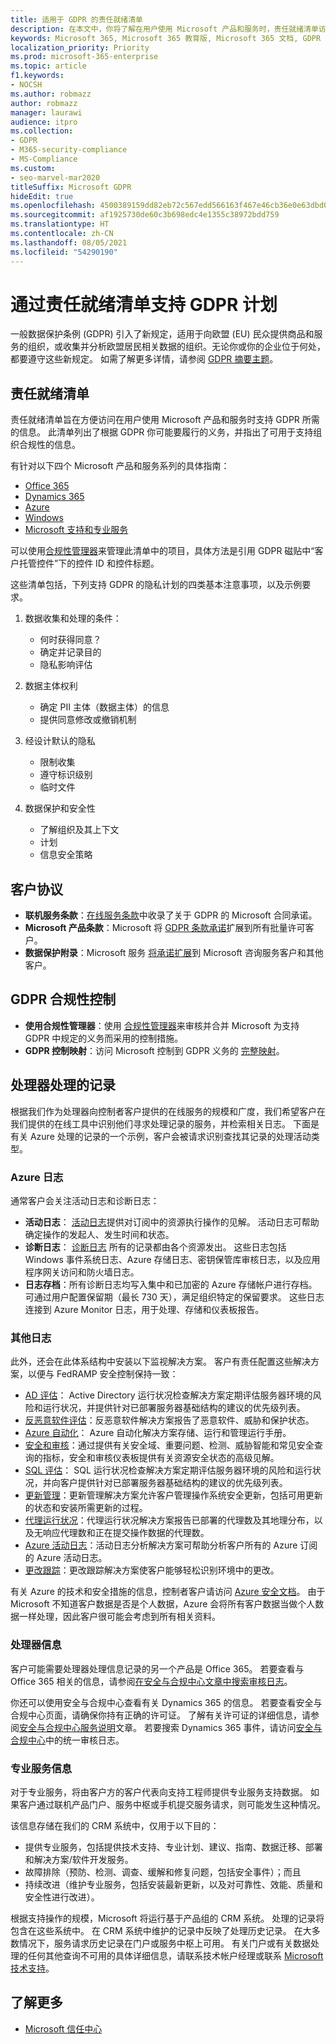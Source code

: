 ```yaml
---
title: 适用于 GDPR 的责任就绪清单
description: 在本文中，你将了解在用户使用 Microsoft 产品和服务时，责任就绪清单访问信息来支持 GDPR。
keywords: Microsoft 365, Microsoft 365 教育版, Microsoft 365 文档, GDPR
localization_priority: Priority
ms.prod: microsoft-365-enterprise
ms.topic: article
f1.keywords:
- NOCSH
ms.author: robmazz
author: robmazz
manager: laurawi
audience: itpro
ms.collection:
- GDPR
- M365-security-compliance
- MS-Compliance
ms.custom:
- seo-marvel-mar2020
titleSuffix: Microsoft GDPR
hideEdit: true
ms.openlocfilehash: 4500389159dd82eb72c567edd566163f467e46cb36e0e63dbd09a488568fd1aa
ms.sourcegitcommit: af1925730de60c3b698edc4e1355c38972bdd759
ms.translationtype: HT
ms.contentlocale: zh-CN
ms.lasthandoff: 08/05/2021
ms.locfileid: "54290190"
---
```

# <a name="support-your-gdpr-program-with-accountability-readiness-checklists"></a>通过责任就绪清单支持 GDPR 计划

一般数据保护条例 (GDPR) 引入了新规定，适用于向欧盟 (EU) 民众提供商品和服务的组织，或收集并分析欧盟居民相关数据的组织。无论你或你的企业位于何处，都要遵守这些新规定。 如需了解更多详情，请参阅 [GDPR 摘要主题](gdpr.md)。

## <a name="accountability-readiness-checklists"></a>责任就绪清单

责任就绪清单旨在方便访问在用户使用 Microsoft 产品和服务时支持 GDPR 所需的信息。 此清单列出了根据 GDPR 你可能要履行的义务，并指出了可用于支持组织合规性的信息。

有针对以下四个 Microsoft 产品和服务系列的具体指南：

- [Office 365](gdpr-arc-Office365.md)
- [Dynamics 365](gdpr-arc-azure-dynamics-windows.md)
- [Azure](gdpr-arc-azure-dynamics-windows.md)
- [Windows](gdpr-arc-azure-dynamics-windows.md)
- [Microsoft 支持和专业服务](gdpr-arc-prof-services.md)

可以使用[合规性管理器](/microsoft-365/compliance/compliance-manager)来管理此清单中的项目，具体方法是引用 GDPR 磁贴中“客户托管控件”下的控件 ID 和控件标题。

这些清单包括，下列支持 GDPR 的隐私计划的四类基本注意事项，以及示例要求。

1. 数据收集和处理的条件：

    - 何时获得同意？  
    - 确定并记录目的  
    - 隐私影响评估

2. 数据主体权利  

    - 确定 PII 主体（数据主体）的信息  
    - 提供同意修改或撤销机制

3. 经设计默认的隐私  

    - 限制收集  
    - 遵守标识级别  
    - 临时文件

4. 数据保护和安全性  

    - 了解组织及其上下文  
    - 计划  
    - 信息安全策略

## <a name="customer-agreements"></a>客户协议

- **联机服务条款**：[在线服务条款](https://go.microsoft.com/fwlink/p/?linkid=2052208)中收录了关于 GDPR 的 Microsoft 合同承诺。
- **Microsoft 产品条款**：Microsoft 将 [GDPR 条款承诺](https://go.microsoft.com/fwlink/p/?linkid=2052213)扩展到所有批量许可客户。
- **数据保护附录**：Microsoft 服务 [将承诺扩展](https://go.microsoft.com/fwlink/p/?linkid=2052215)到 Microsoft 咨询服务客户和其他客户。

## <a name="gdpr-compliance-controls"></a>GDPR 合规性控制

- **使用合规性管理器**：使用 [合规性管理器](/microsoft-365/compliance/compliance-manager)来审核并合并 Microsoft 为支持 GDPR 中规定的义务而采用的控制措施。
- **GDPR 控制映射**：访问 Microsoft 控制到 GDPR 义务的 [完整映射](https://go.microsoft.com/fwlink/p/?linkid=2052220)。

## <a name="records-of-processing-for-processors"></a>处理器处理的记录

根据我们作为处理器向控制者客户提供的在线服务的规模和广度，我们希望客户在我们提供的在线工具中识别他们寻求处理记录的服务，并检索相关日志。 下面是有关 Azure 处理的记录的一个示例，客户会被请求识别查找其记录的处理活动类型。

### <a name="azure-logs"></a>Azure 日志

通常客户会关注活动日志和诊断日志：

- **活动日志**： [活动日志](/azure/azure-monitor/platform/platform-logs-overview)提供对订阅中的资源执行操作的见解。 活动日志可帮助确定操作的发起人、发生时间和状态。
- **诊断日志**： [诊断日志](/azure/azure-monitor/platform/platform-logs-overview) 所有的记录都由各个资源发出。 这些日志包括 Windows 事件系统日志、Azure 存储日志、密钥保管库审核日志，以及应用程序网关访问和防火墙日志。
- **日志存档**：所有诊断日志均写入集中和已加密的 Azure 存储帐户进行存档。 可通过用户配置保留期（最长 730 天），满足组织特定的保留要求。 这些日志连接到 Azure Monitor 日志，用于处理、存储和仪表板报告。

### <a name="other-logs"></a>其他日志

此外，还会在此体系结构中安装以下监视解决方案。 客户有责任配置这些解决方案，以便与 FedRAMP 安全控制保持一致：

- [AD 评估](/azure/azure-monitor/insights/ad-assessment)： Active Directory 运行状况检查解决方案定期评估服务器环境的风险和运行状况，并提供针对已部署服务器基础结构的建议的优先级列表。
- [反恶意软件评估](/azure/security-center/security-center-services?tabs=features-windows#supported-endpoint-protection-solutions-)：反恶意软件解决方案报告了恶意软件、威胁和保护状态。
- [Azure 自动化](/azure/automation/automation-hybrid-runbook-worker)： Azure 自动化解决方案存储、运行和管理运行手册。
- [安全和审核](/azure/security-center/security-center-introduction)：通过提供有关安全域、重要问题、检测、威胁智能和常见安全查询的指标，安全和审核仪表板提供有关资源安全状态的高级见解。
- [SQL 评估](/azure/azure-monitor/insights/sql-assessment)： SQL 运行状况检查解决方案定期评估服务器环境的风险和运行状况，并向客户提供针对已部署服务器基础结构的建议的优先级列表。
- [更新管理](/azure/automation/update-management/update-mgmt-overview)：更新管理解决方案允许客户管理操作系统安全更新，包括可用更新的状态和安装所需更新的过程。
- [代理运行状况](/azure/azure-monitor/insights/solution-agenthealth)：代理运行状况解决方案报告已部署的代理数及其地理分布，以及无响应代理数和正在提交操作数据的代理数。
- [Azure 活动日志](/azure/azure-monitor/platform/activity-log)：活动日志分析解决方案可帮助分析客户所有的 Azure 订阅的 Azure 活动日志。
- [更改跟踪](/azure/azure-monitor/platform/activity-log)：更改跟踪解决方案使客户能够轻松识别环境中的更改。

有关 Azure 的技术和安全措施的信息，控制者客户请访问 [Azure 安全文档](/azure/security/)。 由于 Microsoft 不知道客户数据是否是个人数据，Azure 会将所有客户数据当做个人数据一样处理，因此客户很可能会考虑到所有相关资料。

### <a name="processor-information"></a>处理器信息

客户可能需要处理器处理信息记录的另一个产品是 Office 365。 若要查看与 Office 365 相关的信息，请参阅[在安全与合规中心文章中搜索审核日志](/microsoft-365/compliance/search-the-audit-log-in-security-and-compliance)。

你还可以使用安全与合规中心查看有关 Dynamics 365 的信息。  若要查看安全与合规中心页面，请确保你持有正确的许可证。 了解有关许可证的详细信息，请参阅[安全与合规中心服务说明](/office365/servicedescriptions/office-365-platform-service-description/office-365-securitycompliance-center)文章。 若要搜索 Dynamics 365 事件，请访问[安全与合规中心](https://protection.office.com/unifiedauditlog)中的统一审核日志。

### <a name="professional-services-information"></a>专业服务信息

对于专业服务，将由客户方的客户代表向支持工程师提供专业服务支持数据。  如果客户通过联机产品门户、服务中枢或手机提交服务请求，则可能发生这种情况。

该信息存储在我们的 CRM 系统中，仅用于以下目的：

- 提供专业服务，包括提供技术支持、专业计划、建议、指南、数据迁移、部署和解决方案/软件开发服务。  
- 故障排除（预防、检测、调查、缓解和修复问题，包括安全事件）；而且 
- 持续改进（维护专业服务，包括安装最新更新，以及对可靠性、效能、质量和安全性进行改进）。 

根据支持操作的规模，Microsoft 将运行基于产品组的 CRM 系统。 处理的记录将包含在这些系统中。
在 CRM 系统中维护的记录中反映了处理历史记录。  在大多数情况下，服务请求历史记录在门户或服务中枢上可用。
有关门户或有关数据处理的任何其他查询不可用的具体详细信息，请联系技术帐户经理或联系 [Microsoft 技术支持](https://support.microsoft.com/contactus/)。

## <a name="learn-more"></a>了解更多

- [Microsoft 信任中心](https://www.microsoft.com/trust-center/privacy/gdpr-overview)
